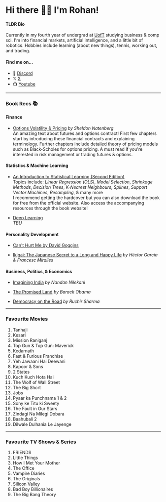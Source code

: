 <!-- [![Typing SVG](https://readme-typing-svg.demolab.com?font=Inter&weight=700&duration=2000&pause=5000&color=8A2FFF&vCenter=true&width=435&lines=Hi%2C+I'm+Rohan+%F0%9F%98%89;Welcome+to+my+Github+Page!)](https://git.io/typing-svg) -->

# Hi there 👋🏼 I'm Rohan!

#### TLDR Bio

Currently in my fourth year of undergrad at [UofT](https://instagram.com/uoft) studying business & comp sci. I'm into financial markets, artificial intelligence, and a little bit of robotics. Hobbies include learning (about new things), tennis, working out, and trading.


#### Find me on...
- 💬 [Discord](https://rohantinna.com/discord)
- 𝕏 [X](https://x.com/rohantinna)
- 📺 [Youtube](https://youtube.com/@rohan_tinna)


---

### Book Recs 📚

#### Finance
- [Options Volatility & Pricing](https://a.co/d/eYvVgtB) *by Sheldon Natenberg* <br/>
  An amazing text about futures and options contract! First few chapters start by introducing these financial contracts and explaining terminology. Further chapters include detailed theory of pricing models such as Black-Scholes for options pricing. A must read if you're interested in risk management or trading futures & options.

#### Statistics & Machine Learning
- [An Introduction to Statistical Learning (Second Edition)](https://www.statlearning.com) <br/>
  Topics include: _Linear Regression (OLS)_, _Model Selection_, _Shrinkage Methods_, _Decision Trees_, _K-Nearest Neighbours_, _Splines_, _Support Vector Machines_, _Resampling_, & many more <br/>
  I recommend getting the hardcover but you can also download the book for free from the official website. Also access the accompanying resources through the book website!
  
 - [Deep Learning](https://www.deeplearningbook.org) <br/>
_TBU_


#### Personality Development
- [Can't Hurt Me by David Goggins](https://www.audible.in/pd/Cant-Hurt-Me-Audiobook/B07KKP5V5Q?action_code=ASSGB149080119000H&share_location=pdp)

- [Ikigai: The Japanese Secret to a Long and Happy Life](#) *by Héctor García & Francesc Miralles*

#### Business, Politics, & Economics
- [Imagining India](#) *by Nandan Nilekani*

- [The Promised Land](#) *by Barack Obama*

- [Democracy on the Road](#) *by Ruchir Sharma*


---

### Favourite Movies

1. Tanhaji
2. Kesari
3. Mission Raniganj
4. Top Gun & Top Gun: Maverick
5. Kedarnath
6. Fast & Furious Franchise
7. Yeh Jawaani Hai Deewani
8. Kapoor & Sons
9. 2 States
10. Kuch Kuch Hota Hai
11. The Wolf of Wall Street
12. The Big Short
13. Jobs
14. Pyaar ka Punchnama 1 & 2
15. Sony ke Titu ki Sweety
16. The Fault in Our Stars
17. Zindagi Na Milegi Dobara
18. Baahubali 2
19. Dilwale Dulhania Le Jayenge


---

### Favourite TV Shows & Series
1. FRIENDS
2. Little Things
3. How I Met Your Mother
4. The Office
5. Vampire Diaries
6. The Originals
7. Silicon Valley
8. Bad Boy Billionaires
9. The Big Bang Theory

